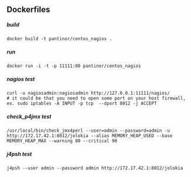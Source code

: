 Dockerfiles
-----------

##### build
    docker build -t pantinor/centos_nagios .

##### run
    docker run -i -t -p 11111:80 pantinor/centos_nagios

##### nagios test
    curl -u nagiosadmin:nagiosadmin http://127.0.0.1:11111/nagios/
    # it could be that you need to open some port on your host firewall, ex. sudo iptables -A INPUT -p tcp  --dport 8012 -j ACCEPT

##### check_p4jmx test
    /usr/local/bin/check_jmx4perl --user=admin --password=admin -u http://172.17.42.1:8012/jolokia --alias MEMORY_HEAP_USED --base MEMORY_HEAP_MAX --warning 80 --critical 90

##### j4psh test
    j4psh --user admin --password admin http://172.17.42.1:8012/jolokia